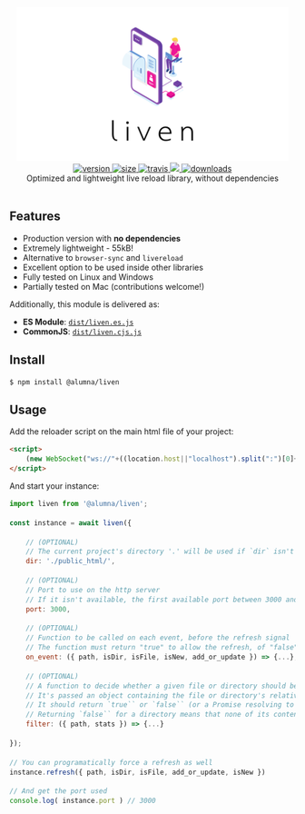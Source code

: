 <div align="center">
	<img src="https://github.com/alumna/liven/raw/master/liven.svg?sanitize=true" alt="liven" width="480" height="270" />
</div>

<div align="center">
	<a href="https://npmjs.org/package/@alumna/liven">
		<img src="https://badgen.now.sh/npm/v/@alumna/liven" alt="version" />
	</a>
	<a href="https://npmjs.org/package/@alumna/liven">
		<img src="https://badgen.net/bundlephobia/min/@alumna/liven" alt="size" />
	</a>
	<a href="https://travis-ci.org/alumna/liven">
		<img src="https://travis-ci.org/alumna/liven.svg?branch=master" alt="travis" />
	</a>
	<a href="https://codecov.io/gh/alumna/liven">
		<img src="https://codecov.io/gh/alumna/liven/branch/master/graph/badge.svg" />
	</a>
	<a href="https://npmjs.org/package/@alumna/liven">
		<img src="https://badgen.now.sh/npm/dm/@alumna/liven" alt="downloads" />
	</a>
</div>

<div align="center">Optimized and lightweight live reload library, without dependencies</div>

<br/>

## Features

* Production version with **no dependencies**
* Extremely lightweight - 55kB!
* Alternative to `browser-sync` and `livereload`
* Excellent option to be used inside other libraries
* Fully tested on Linux and Windows
* Partially tested on Mac (contributions welcome!)

Additionally, this module is delivered as:

* **ES Module**: [`dist/liven.es.js`](https://unpkg.com/@alumna/liven/dist/liven.es.js)
* **CommonJS**: [`dist/liven.cjs.js`](https://unpkg.com/@alumna/liven/dist/liven.cjs.js)


## Install

```
$ npm install @alumna/liven
```


## Usage

Add the reloader script on the main html file of your project:
```html
<script>
	(new WebSocket("ws://"+((location.host||"localhost").split(":")[0]+(location.port?":"+location.port:"")))).onmessage=function(){return location.reload(!0)};
</script>
```

And start your instance:
```js
import liven from '@alumna/liven';

const instance = await liven({

	// (OPTIONAL)
	// The current project's directory '.' will be used if `dir` isn't passed
	dir: './public_html/',

	// (OPTIONAL)
	// Port to use on the http server
	// If it isn't available, the first available port between 3000 and 3100 will be used 
	port: 3000,
	
	// (OPTIONAL)
	// Function to be called on each event, before the refresh signal
	// The function must return "true" to allow the refresh, of "false" to don't allow
	on_event: ({ path, isDir, isFile, isNew, add_or_update }) => {...},

	// (OPTIONAL)
	// A function to decide whether a given file or directory should be watched.
	// It's passed an object containing the file or directory's relative `path`` and its `stats`.
	// It should return `true`` or `false`` (or a Promise resolving to one of those).
	// Returning `false`` for a directory means that none of its contents will be watched.
	filter: ({ path, stats }) => {...}
	
});

// You can programatically force a refresh as well
instance.refresh({ path, isDir, isFile, add_or_update, isNew })

// And get the port used
console.log( instance.port ) // 3000
```
